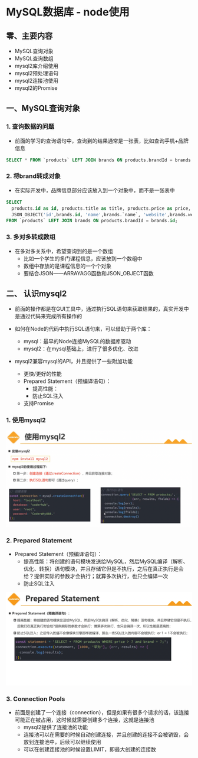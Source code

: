 # MySQL数据库 - node使用

## 零、主要内容

- MySQL查询对象
- MySQL查询数组
- mysql2库介绍使用
- mysql2预处理语句
- mysql2连接池使用
- mysql2的Promise

## 一、MySQL查询对象

### 1. 查询数据的问题

- 前面的学习的查询语句中，查询到的结果通常是一张表，比如查询手机+品牌信息

```sql
SELECT * FROM `products` LEFT JOIN brands ON products.brandId = brands.id;
```

### 2. 将brand转成对象

- 在实际开发中，品牌信息部分应该放入到一个对象中，而不是一张表中

```sql
SELECT 
  products.id as id, products.title as title, products.price as price,
  JSON_OBJECT('id',brands.id, 'name',brands.`name`, 'website',brands.website, 'rank', brands.worldRank) as brand
FROM `products` LEFT JOIN brands ON products.brandId = brands.id;
```

### 3. 多对多转成数组

- 在多对多关系中，希望查询到的是一个数组
  - 比如一个学生的多门课程信息，应该放到一个数组中
  - 数组中存放的是课程信息的一个个对象
  - 要结合JSON——ARRAYAGG函数和JSON_OBJECT函数

## 二、 认识mysql2

- 前面的操作都是在GUI工具中，通过执行SQL语句来获取结果的，真实开发中是通过代码来完成所有操作的
- 如何在Node的代码中执行SQL语句来，可以借助于两个库：
  - mysql：最早的Node连接MySQL的数据库驱动
  - mysql2：在mysql基础上，进行了很多优化、改进

- mysql2兼容mysql的API，并且提供了一些附加功能
  - 更快/更好的性能
  - Prepared Statement（预编译语句）：
    - 提高性能：
    - 防止SQL注入
  - 支持Promise

### 1. 使用mysql2

![Alt text](image-84.png)

### 2. Prepared Statement

- Prepared Statement（预编译语句）：
  - 提高性能：将创建的语句模块发送给MySQL，然后MySQL编译（解析、优化、转换）语句模块，并且存储它但是不执行，之后在真正执行是会给？提供实际的参数才会执行；就算多次执行，也只会编译一次
  - 防止SQL注入

![Alt text](image-85.png)

### 3. Connection Pools

- 前面是创建了一个连接（connection），但是如果有很多个请求的话，该连接可能正在被占用，这时候就需要创建多个连接，这就是连接池
  - mysql2提供了连接池的功能
  - 连接池可以在需要的时候自动创建连接，并且创建的连接不会被销毁，会放到连接池中，后续可以继续使用
  - 可以在创建连接池的时候设置LIMIT，即最大创建的连接数
